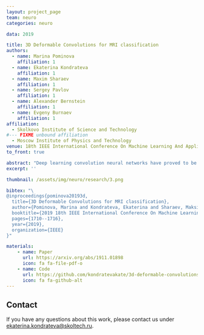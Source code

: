 ```yaml
---
layout: project_page
team: neuro
categories: neuro

data: 2019

title: 3D Deformable Convolutions for MRI classification
authors:
  - name: Marina Pominova
    affiliation: 1
  - name: Ekaterina Kondrateva
    affiliation: 1
  - name: Maxim Sharaev
    affiliation: 1
  - name: Sergey Pavlov
    affiliation: 1
  - name: Alexander Bernstein
    affiliation: 1
  - name: Evgeny Burnaev
    affiliation: 1
affiliation:
  - Skolkovo Institute of Science and Technology
#--- FIXME unbound affiliation
  - Moscow Institute of Physics and Technology
venue: 18th IEEE International Conference On Machine Learning And Applications 2019
to_front: true

abstract: "Deep learning convolution neural networks have proved to be a powerful tool for MRI analysis. In current work, we explore the potential of the deformable convolution deep neural network layers for MRI data classiﬁcation. We propose new 3D deformable convolutions (d-convolutions), implement them in VoxResNet architecture and apply for structural MRI data classification. We show that 3D d-convolutions outperform standard ones and are effective for unprocessed 3D MR images being robust to particular geometrical properties of the data. Firstly proposed dVoxResNet architecture exhibits high potential for the use in MRI data classification."
excerpt: ''

thumbnail: /assets/img/neuro/research/3.png

bibtex: "\
@inproceedings{pominova20193d,
  title={3D Deformable Convolutions for MRI classification},
  author={Pominova, Marina and Kondrateva, Ekaterina and Sharaev, Maksim and Bernstein, Alexander and Pavlov, Sergey and Burnaev, Evgeny},
  booktitle={2019 18th IEEE International Conference On Machine Learning And Applications (ICMLA)},
  pages={1710--1716},
  year={2019},
  organization={IEEE}
}"

materials:
    - name: Paper
      url: https://arxiv.org/abs/1911.01898
      icon: fa fa-file-pdf-o
    - name: Code
      url: https://github.com/kondratevakate/3d-deformable-convolutions
      icon: fa fa-github-alt
---
```

## Contact
If you have any questions about this work, please contact us under [ekaterina.kondrateva@skoltech.ru](mailto:ekaterina.kondrateva@skoltech.ru).